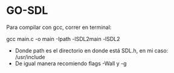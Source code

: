 # GO-SDL
Para compilar con gcc, correr en terminal:

gcc main.c -o main -Ipath -lSDL2main -lSDL2
- Donde path es el directorio en donde está SDL.h, en mi caso: /usr/include
- De igual manera recomiendo flags -Wall y -g
